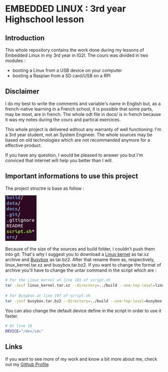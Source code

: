 # EMBEDDED LINUX : 3rd year Highschool lesson

## Introduction

This whole repository contains the work done during my lessons of Embedded Linux in my 3rd year in IG2I.
The cours was divided in two modules :
- booting a Linux from a USB device on your computer
- booting a Raspian from a SD card/USB on a RPI

## Disclaimer

I do my best to write the comments and variable's name in English but, as a french-native learning in a French school, it is possible that some parts, may be most, are in french.
The whole odt file in docs/ is in french because it was my notes during the cours and partical exercices.

This whole project is delivered without any warranty of well functioning.
I'm a 3rd year student, not an System Engineer.
The whole sources may be based on old technologies which are not recommanded anymore for a effective product.

If you have any question, I would be pleased to answer you but I'm conviced that internet will help you better than I will.

## Important informations to use this project

The project structre is base as follow :

![project structure](./docs/project_structure.png)

Because of the size of the sources and build folder, I couldn't push them into git.
That's why I suggest you to download a [Linux kernel](https://www.kernel.org/) as tar.xz archive and [Busybox](https://busybox.net/) as tar.bz2.
After that rename them as, respectively, linux_kernel.tar.xz and busybox.tar.bz2.
If you want to change the format of archive you'll have to change the untar command in the script which are :

```sh
# For the Linux kernel at line 101 of script.sh
tar -Jxvf linux_kernel.tar.xz --directory=../build --one-top-level=linux_kernel --strip-components=1

# For Busybox at line 197 of script.sh
tar -jxvf busybox.tar.bz2 --directory=../build --one-top-level=busybox --strip-components=1
```

You can also change the default device define in the script in order to use it faster.

```sh
# At line 18
DEVICE="/dev/sdc"
```

## Links

If you want to see more of my work and know a bit more about me, check out my [Github Profile](https://github.com/Lafie-rage)
